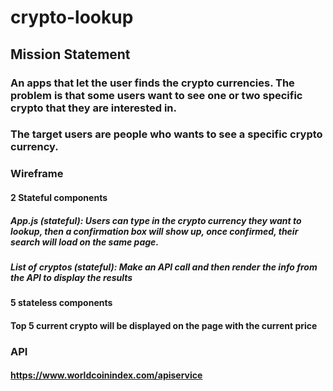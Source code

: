 # crypto-lookup

## Mission Statement
### An apps that let the user finds the crypto currencies. The problem is that some users want to see one or two specific crypto that they are interested in.

### The target users are people who wants to see a specific crypto currency.

### Wireframe
#### 2 Stateful components 

##### App.js (stateful): Users can type in the crypto currency they want to lookup, then a confirmation box will show up, once confirmed, their search will load on the same page. 

##### List of cryptos (stateful): Make an API call and then render the info from the API to display the results

#### 5 stateless components

#### Top 5 current crypto will be displayed on the page with the current price

### API
#### https://www.worldcoinindex.com/apiservice